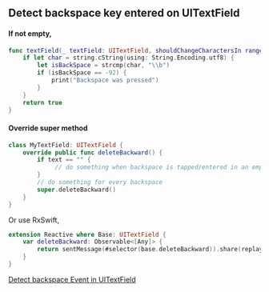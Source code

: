 ## Detect backspace key entered on UITextField

#### If not empty,

```swift
func textField(_ textField: UITextField, shouldChangeCharactersIn range: NSRange, replacementString string: String) -> Bool {
    if let char = string.cString(using: String.Encoding.utf8) {
        let isBackSpace = strcmp(char, "\\b")
        if (isBackSpace == -92) {
            print("Backspace was pressed")
        }
    }
    return true
}
```

#### Override super method

```swift
class MyTextField: UITextField {
    override public func deleteBackward() {
        if text == "" {
             // do something when backspace is tapped/entered in an empty text field
        }
        // do something for every backspace
        super.deleteBackward()
    }
}
```

Or use RxSwift,

```swift
extension Reactive where Base: UITextField {
    var deleteBackward: Observable<[Any]> {
        return sentMessage(#selector(base.deleteBackward)).share(replay: 1)
    }
}
```

[Detect backspace Event in UITextField](https://stackoverflow.com/a/29505548)
